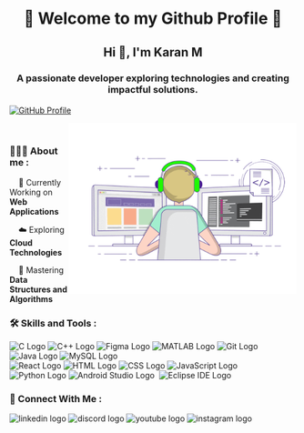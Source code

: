 <h1 align="center"><b>🚀 Welcome to my Github Profile 🚀</b></h1>
<h2 align="center">Hi 👋, I'm Karan M</h2>
<h3 align="center">A passionate developer exploring technologies and creating impactful solutions. </h3>
  
<a href="https://github.com/404"> <img src="https://user-images.githubusercontent.com/73097560/115834477-dbab4500-a447-11eb-908a-139a6edaec5c.gif" alt="GitHub Profile" align="center"></a>  
  
<img src="https://raw.githubusercontent.com/mikonoid/mikonoid/main/images/gifs/coder3.gif" alt="animation here" width="400" height="300" align="right"><br>
<h3 align="left">👨🏻‍💻 About me :</h3>
<div align="left">
  <p>&nbsp;&nbsp;&nbsp;&nbsp;👾 Currently Working on <b>Web Applications</b></p>
  <p>&nbsp;&nbsp;&nbsp;&nbsp;☁️ Exploring <b>Cloud Technologies</b></p>
  <p>&nbsp;&nbsp;&nbsp;&nbsp;🌿 Mastering <b>Data Structures and Algorithms</b></p>
</div>

<h3 align="left">🛠️ Skills and Tools : </h3>

<div align="left">
  <img src="https://upload.wikimedia.org/wikipedia/commons/1/19/C_Logo.png" alt="C Logo" width="40" height="40" onclick="window.open('https://en.wikipedia.org/wiki/C_(programming_language)', '_blank')" style="cursor: pointer;">
  <img src="https://upload.wikimedia.org/wikipedia/commons/1/18/ISO_C%2B%2B_Logo.svg" alt="C++ Logo" width="40" height="40" onclick="window.open('https://en.wikipedia.org/wiki/C%2B%2B', '_blank')" style="cursor: pointer;">
  <img src="https://upload.wikimedia.org/wikipedia/commons/3/33/Figma-logo.svg" alt="Figma Logo" width="40" height="40" onclick="window.open('https://www.figma.com/', '_blank')" style="cursor: pointer;">
  <img src="https://upload.wikimedia.org/wikipedia/commons/2/21/Matlab_Logo.png" alt="MATLAB Logo" width="40" height="40" onclick="window.open('https://www.mathworks.com/products/matlab.html', '_blank')" style="cursor: pointer;">
  <img src="https://upload.wikimedia.org/wikipedia/commons/3/3f/Git_icon.svg" alt="Git Logo" width="40" height="40" onclick="window.open('https://git-scm.com/', '_blank')" style="cursor: pointer;">
  <img src="https://upload.wikimedia.org/wikipedia/en/3/30/Java_programming_language_logo.svg" alt="Java Logo" width="40" height="40" onclick="window.open('https://www.java.com/', '_blank')" style="cursor: pointer;">
  <img src="https://upload.wikimedia.org/wikipedia/en/d/dd/MySQL_logo.svg" alt="MySQL Logo" width="40" height="40" onclick="window.open('https://www.mysql.com/', '_blank')" style="cursor: pointer;">
  <br>
  <img src="https://upload.wikimedia.org/wikipedia/commons/a/a7/React-icon.svg" alt="React Logo" width="40" height="40" onclick="window.open('https://reactjs.org/', '_blank')" style="cursor: pointer;">
  <img src="https://upload.wikimedia.org/wikipedia/commons/6/61/HTML5_logo_and_wordmark.svg" alt="HTML Logo" width="40" height="40" onclick="window.open('https://developer.mozilla.org/en-US/docs/Web/HTML', '_blank')" style="cursor: pointer;">
  <img src="https://upload.wikimedia.org/wikipedia/commons/d/d5/CSS3_logo_and_wordmark.svg" alt="CSS Logo" width="40" height="40" onclick="window.open('https://developer.mozilla.org/en-US/docs/Web/CSS', '_blank')" style="cursor: pointer;">
  <img src="https://upload.wikimedia.org/wikipedia/commons/6/6a/JavaScript-logo.png" alt="JavaScript Logo" width="40" height="40" onclick="window.open('https://developer.mozilla.org/en-US/docs/Web/JavaScript', '_blank')" style="cursor: pointer;">
  <img src="https://upload.wikimedia.org/wikipedia/commons/c/c3/Python-logo-notext.svg" alt="Python Logo" width="40" height="40" onclick="window.open('https://www.python.org/', '_blank')" style="cursor: pointer;">
  <img src="https://encrypted-tbn0.gstatic.com/images?q=tbn:ANd9GcRcxvx7-Wparxr1aKmUd9j2hH59oLWWX3LjPA&s" alt="Android Studio Logo" width="40" height="40" onclick="window.open('https://developer.android.com/studio', '_blank')" style="cursor: pointer;">&nbsp;
  <img src="https://cdn.iconscout.com/icon/free/png-512/free-eclipse-logo-icon-download-in-svg-png-gif-file-formats--technology-social-media-company-vol-2-pack-logos-icons-2944844.png?f=webp&w=512" alt="Eclipse IDE Logo" width="40" height="40" onclick="window.open('https://www.eclipse.org/', '_blank')" style="cursor: pointer;">
</div>

<h3 align="left">🤝 Connect With Me : </h3>
<div align="left">
  <img src="https://raw.githubusercontent.com/maurodesouza/profile-readme-generator/master/src/assets/icons/social/linkedin/default.svg" width="52" height="40" alt="linkedin logo" onclick="window.open('https://linkedin.com/in/karanm7', '_blank')" />
  <img src="https://raw.githubusercontent.com/maurodesouza/profile-readme-generator/master/src/assets/icons/social/discord/default.svg" width="52" height="40" alt="discord logo" onclick="window.open('www.discord.com', '_blank')" />
  <img src="https://raw.githubusercontent.com/maurodesouza/profile-readme-generator/master/src/assets/icons/social/youtube/default.svg" width="52" height="40" alt="youtube logo" onclick="window.open('www.youtube.com/@Speed_gaming7777', '_blank')" />
  <img src="https://raw.githubusercontent.com/maurodesouza/profile-readme-generator/master/src/assets/icons/social/instagram/default.svg" width="52" height="40" alt="instagram logo" onclick="window.open('https://www.instagram.com/karan_m2005/', '_blank')" />
</div>

